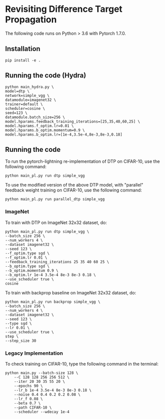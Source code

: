 # Revisiting Difference Target Propagation

The following code runs on Python > 3.6 with Pytorch 1.7.0.
## Installation
```console
pip install -e .
```


## Running the code (Hydra)

```
python main_hydra.py \
model=dtp \
network=simple_vgg \
datamodule=imagenet32 \
trainer=default \
scheduler=cosine \
seed=123 \
datamodule.batch_size=256 \
model.hparams.feedback_training_iterations=[25,35,40,60,25] \
model.hparams.f_optim.lr=0.01 \
model.hparams.b_optim.momentum=0.9 \
model.hparams.b_optim.lr=[1e-4,3.5e-4,8e-3,8e-3,0.18]
```


## Running the code
To run the pytorch-lightning re-implementation of DTP on CIFAR-10, use the following command:
```console
python main_pl.py run dtp simple_vgg
```

To use the modified version of the above DTP model, with "parallel" feedback weight training on CIFAR-10, use the following command:
```console
python main_pl.py run parallel_dtp simple_vgg
```

### ImageNet

To train with DTP on ImageNet 32x32 dataset, do:
```
python main_pl.py run dtp simple_vgg \
--batch_size 256 \
--num_workers 4 \
--dataset imagenet32 \
--seed 123 \
--f_optim.type sgd \
--f_optim.lr 0.01 \
--feedback_training_iterations 25 35 40 60 25 \
--b_optim.type sgd \
--b_optim.momentum 0.9 \
--b_optim.lr 1e-4 3.5e-4 8e-3 8e-3 0.18 \
--use_scheduler true \
cosine
```

To train with backprop baseline on ImageNet 32x32 dataset, do:
```
python main_pl.py run backprop simple_vgg \
--batch_size 256 \
--num_workers 4 \
--dataset imagenet32 \
--seed 123 \
--type sgd \
--lr 0.01 \
--use_scheduler true \
step \
--step_size 30
```


### Legacy Implementation
To check training on CIFAR-10, type the following command in the terminal:

```console
python main.py --batch-size 128 \
    --C 128 128 256 256 512 \
    --iter 20 30 35 55 20 \
    --epochs 90 \
    --lr_b 1e-4 3.5e-4 8e-3 8e-3 0.18 \
    --noise 0.4 0.4 0.2 0.2 0.08 \
    --lr_f 0.08 \
    --beta 0.7 \
    --path CIFAR-10 \
    --scheduler --wdecay 1e-4
```
